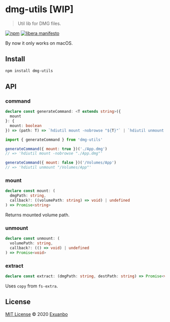 # dmg-utils [WIP]

> Util lib for DMG files.

[![npm](https://img.shields.io/npm/v/dmg-utils.svg?style=flat-square)](https://www.npmjs.com/package/dmg-utils)
[![libera manifesto](https://img.shields.io/badge/libera-manifesto-lightgrey.svg)](https://liberamanifesto.com)

By now it only works on macOS.

## Install

```sh
npm install dmg-utils
```

## API

### command

```ts
declare const generateCommand: <T extends string>({
  mount
}: {
  mount: boolean
}) => (path: T) => `hdiutil mount -nobrowse "${T}"` | `hdiutil unmount "${T}"`
```

```js
import { generateCommand } from 'dmg-utils'

generateCommand({ mount: true })('./App.dmg')
// => 'hdiutil mount -nobrowse "./App.dmg"'

generateCommand({ mount: false })('/Volumes/App')
// => 'hdiutil unmount "/Volumes/App"'
```

### mount

```ts
declare const mount: (
  dmgPath: string,
  callback?: ((volumePath: string) => void) | undefined
) => Promise<string>
```

Returns mounted volume path.

### unmount

```ts
declare const unmount: (
  volumePath: string,
  callback?: (() => void) | undefined
) => Promise<void>
```

### extract

```ts
declare const extract: (dmgPath: string, destPath: string) => Promise<void>
```

Uses `copy` from `fs-extra`.

## License

[MIT License](https://github.com/exuanbo/dmg-utils/blob/main/LICENSE) © 2020 [Exuanbo](https://github.com/exuanbo)
